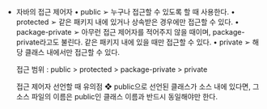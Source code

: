 * 자바의 접근 제어자
 • public
  ➢ 누구나 접근할 수 있도록 할 때 사용한다.
 • protected
  ➢ 같은 패키지 내에 있거나 상속받은 경우에만 접근할 수 있다.
 • package-private
  ➢ 아무런 접근 제어자를 적어주지 않을 때이며, package-private라고도 불린다. 같은 패키지 내에 있을 때만 접근할 수 있다.
 • private
  ➢ 해당 클래스 내에서만 접근할 수 있다.
  
  접근 범위 : public > protected > package-private > private  

  접근 제어자 선언할 때 유의점
   ❖ public으로 선언된 클래스가 소스 내에 있다면, 그 소스 파일의 이름은 public인 클래스 이름과 반드시 동일해야만 한다.
